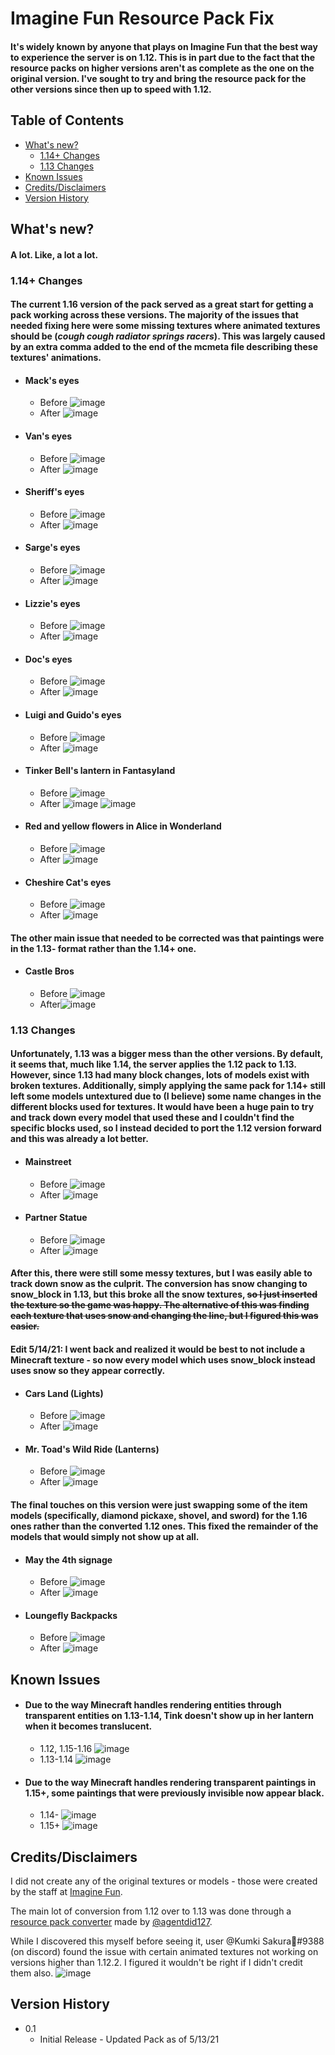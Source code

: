 # Imagine Fun Resource Pack Fix

#### It's widely known by anyone that plays on Imagine Fun that the best way to experience the server is on 1.12. This is in part due to the fact that the resource packs on higher versions aren't as complete as the one on the original version. I've sought to try and bring the resource pack for the other versions since then up to speed with 1.12.

## Table of Contents
- [What's new?](#whats-new)
  - [1.14+ Changes](#114)
  - [1.13 Changes](#113)
- [Known Issues](#issues)
- [Credits/Disclaimers](#credit)
- [Version History](#version)
## <a name="whats-new"></a>What's new?

#### A lot. Like, a lot a lot.

### <a name="114"></a>1.14+ Changes

#### The current 1.16 version of the pack served as a great start for getting a pack working across these versions. The majority of the issues that needed fixing here were some missing textures where animated textures should be (*cough cough radiator springs racers*). This was largely caused by an extra comma added to the end of the mcmeta file describing these textures' animations.
- #### Mack's eyes
  - Before ![image](https://user-images.githubusercontent.com/84101121/118085177-f0686200-b38f-11eb-9651-508a3b8b938a.png)
  - After ![image](https://user-images.githubusercontent.com/84101121/118085193-f8280680-b38f-11eb-8560-0515274abb64.png)
- #### Van's eyes
  - Before ![image](https://user-images.githubusercontent.com/84101121/118085284-286fa500-b390-11eb-95ce-ea12ec688c51.png)
  - After ![image](https://user-images.githubusercontent.com/84101121/118085306-31f90d00-b390-11eb-824a-0347aa5c22fd.png)
- #### Sheriff's eyes
  - Before ![image](https://user-images.githubusercontent.com/84101121/118085397-5b199d80-b390-11eb-9eb6-3f13766ab62e.png)
  - After ![image](https://user-images.githubusercontent.com/84101121/118085427-64a30580-b390-11eb-9325-e9601453c1bc.png)
- #### Sarge's eyes
  - Before ![image](https://user-images.githubusercontent.com/84101121/118085501-7f757a00-b390-11eb-98bd-0cb91d3440ca.png)
  - After ![image](https://user-images.githubusercontent.com/84101121/118085515-869c8800-b390-11eb-8eb2-a79c8096387c.png)
- #### Lizzie's eyes
  - Before ![image](https://user-images.githubusercontent.com/84101121/118085642-bb104400-b390-11eb-9350-99af54213098.png)
  - After ![image](https://user-images.githubusercontent.com/84101121/118085694-cbc0ba00-b390-11eb-9633-cae1229d83df.png)
- #### Doc's eyes
  - Before ![image](https://user-images.githubusercontent.com/84101121/118085797-fdd21c00-b390-11eb-9476-2f58b79a71db.png)
  - After ![image](https://user-images.githubusercontent.com/84101121/118085860-13474600-b391-11eb-8574-a4772f6031e7.png)
- #### Luigi and Guido's eyes
  - Before ![image](https://user-images.githubusercontent.com/84101121/118087379-7a65fa00-b393-11eb-9274-b3c76d057d62.png)
  - After ![image](https://user-images.githubusercontent.com/84101121/118087405-83ef6200-b393-11eb-8bcc-80f81b81c70c.png)
- #### Tinker Bell's lantern in Fantasyland
  - Before ![image](https://user-images.githubusercontent.com/84101121/118083428-e5f89900-b38c-11eb-9ac6-0efb9bf210fd.png)
  - After ![image](https://user-images.githubusercontent.com/84101121/118083617-3e2f9b00-b38d-11eb-81bc-fecc50eaae3d.png)
![image](https://user-images.githubusercontent.com/84101121/118083601-37088d00-b38d-11eb-8577-54254c1625da.png)
- #### Red and yellow flowers in Alice in Wonderland
  - Before ![image](https://user-images.githubusercontent.com/84101121/118089101-ff521300-b395-11eb-812d-9eb6c66fd0e8.png)
  - After ![image](https://user-images.githubusercontent.com/84101121/118089131-06792100-b396-11eb-86d4-daf8a9df53c3.png)
- #### Cheshire Cat's eyes
  - Before ![image](https://user-images.githubusercontent.com/84101121/118089204-1ee93b80-b396-11eb-81ae-585fe4806bb7.png)
  - After ![image](https://user-images.githubusercontent.com/84101121/118089242-24df1c80-b396-11eb-8301-e0df517509b6.png)

#### The other main issue that needed to be corrected was that paintings were in the 1.13- format rather than the 1.14+ one.
- #### Castle Bros
  - Before ![image](https://user-images.githubusercontent.com/84101121/118090589-c024c180-b397-11eb-9a61-a5532ed6849e.png)
  - After![image](https://user-images.githubusercontent.com/84101121/118090557-b438ff80-b397-11eb-87a7-51d9d8d21b94.png)

### <a name="113"></a>1.13 Changes

#### Unfortunately, 1.13 was a bigger mess than the other versions. By default, it seems that, much like 1.14, the server applies the 1.12 pack to 1.13. However, since 1.13 had many block changes, lots of models exist with broken textures. Additionally, simply applying the same pack for 1.14+ still left some models untextured due to (I believe) some name changes in the different blocks used for textures. It would have been a huge pain to try and track down every model that used these and I couldn't find the specific blocks used, so I instead decided to port the 1.12 version forward and this was already a lot better.
- #### Mainstreet
  - Before ![image](https://user-images.githubusercontent.com/84101121/118092692-6d98d480-b39a-11eb-8249-84339a29d42d.png)
  - After ![image](https://user-images.githubusercontent.com/84101121/118092710-725d8880-b39a-11eb-947a-e8b4c13a4f60.png)
- #### Partner Statue
  - Before ![image](https://user-images.githubusercontent.com/84101121/118092948-bea8c880-b39a-11eb-95ab-78c832e3ebd9.png)
  - After ![image](https://user-images.githubusercontent.com/84101121/118092961-c2d4e600-b39a-11eb-87d1-52dc3f3afad1.png)

#### After this, there were still some messy textures, but I was easily able to track down snow as the culprit. The conversion has snow changing to snow_block in 1.13, but this broke all the snow textures, ~~so I just inserted the texture so the game was happy. The alternative of this was finding each texture that uses snow and changing the line, but I figured this was easier.~~

#### Edit 5/14/21: I went back and realized it would be best to not include a Minecraft texture - so now every model which uses snow_block instead uses snow so they appear correctly.
- #### Cars Land (Lights)
  - Before ![image](https://user-images.githubusercontent.com/84101121/118094492-cec1a780-b39c-11eb-81db-4fcc6ddc30d2.png)
  - After ![image](https://user-images.githubusercontent.com/84101121/118094505-d3865b80-b39c-11eb-8120-e38c774609d4.png)
- #### Mr. Toad's Wild Ride (Lanterns)
  - Before ![image](https://user-images.githubusercontent.com/84101121/118094678-0a5c7180-b39d-11eb-83fb-3fe5133c5e6f.png)
  - After ![image](https://user-images.githubusercontent.com/84101121/118094696-10525280-b39d-11eb-8c6a-58bbe939a6de.png)

#### The final touches on this version were just swapping some of the item models (specifically, diamond pickaxe, shovel, and sword) for the 1.16 ones rather than the converted 1.12 ones. This fixed the remainder of the models that would simply not show up at all.
- #### May the 4th signage
  - Before ![image](https://user-images.githubusercontent.com/84101121/118095639-52c85f00-b39e-11eb-9bd4-3de541cacb0f.png)
  - After ![image](https://user-images.githubusercontent.com/84101121/118095672-59ef6d00-b39e-11eb-9f97-23dcab03754d.png)
- #### Loungefly Backpacks
  - Before ![image](https://user-images.githubusercontent.com/84101121/118096202-0af60780-b39f-11eb-9481-4e3e4f4923de.png)
  - After ![image](https://user-images.githubusercontent.com/84101121/118096217-0e898e80-b39f-11eb-8d9a-a7a6687e86e2.png)

## <a name="issues"></a>Known Issues

- #### Due to the way Minecraft handles rendering entities through transparent entities on 1.13-1.14, Tink doesn't show up in her lantern when it becomes translucent.
  - 1.12, 1.15-1.16 ![image](https://user-images.githubusercontent.com/84101121/118096527-78099d00-b39f-11eb-94c2-234f55472b67.png)
  - 1.13-1.14 ![image](https://user-images.githubusercontent.com/84101121/118096510-70e28f00-b39f-11eb-8436-2d5bee2e726e.png)
- #### Due to the way Minecraft handles rendering transparent paintings in 1.15+, some paintings that were previously invisible now appear black.
  - 1.14- ![image](https://user-images.githubusercontent.com/84101121/118100844-ec930a80-b3a4-11eb-920d-3385a18fab40.png)
  - 1.15+ ![image](https://user-images.githubusercontent.com/84101121/118100872-f61c7280-b3a4-11eb-8610-d0fa2633e045.png)

## <a name="credit"></a>Credits/Disclaimers

I did not create any of the original textures or models - those were created by the staff at [Imagine Fun](https://imaginefun.net/).

The main lot of conversion from 1.12 over to 1.13 was done through a [resource pack converter](https://github.com/agentdid127/ResourcePackConverter) made by [@agentdid127](https://github.com/agentdid127).

While I discovered this myself before seeing it, user @Kumki Sakura🌸#9388 (on discord) found the issue with certain animated textures not working on versions higher than 1.12.2. I figured it wouldn't be right if I didn't credit them also.
![image](https://user-images.githubusercontent.com/84101121/118082611-7b932900-b38b-11eb-991d-e59b156481d6.png)


## <a name="version"></a>Version History

* 0.1
    * Initial Release - Updated Pack as of 5/13/21
